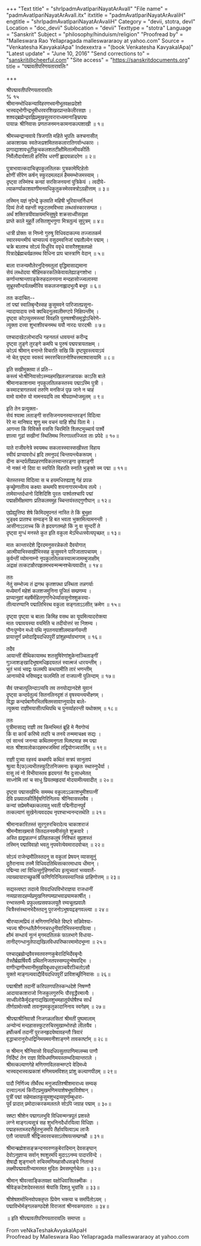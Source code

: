 +++
"Text title" = "shrIpadmAvatIpariNayatArAvalI"
"File name" = "padmAvatIpariNayatArAvalI.itx"
itxtitle = "padmAvatIpariNayatArAvaliH"
engtitle = "shrIpadmAvatIpariNayatArAvaliH"
Category = "devii, stotra, devI"
Location = "doc_devii"
Sublocation = "devii"
Texttype = "stotra"
Language = "Sanskrit"
Subject = "philosophy/hinduism/religion"
"Proofread by" = "Malleswara Rao Yellapragada malleswararaoy at yahoo.com"
Source = "Venkatesha KavyakalApa"
Indexextra = "(book Venkatesha KavyakalApa)"
"Latest update" = "June 10, 2016"
"Send corrections to" = "sanskrit@cheerful.com"
"Site access" = "https://sanskritdocuments.org"
title = "पद्मावतीपरिणयतारावलिः"

+++
  
 श्रीपद्मावतीपरिणयतारावलिः   
% १५  
श्रीमानम्भोधिकन्याविहरणभवनीभूतवक्षःप्रदेशो  
भास्वद्भोगीन्द्रभूमीधरवरशिखरप्रान्तकेलीरसज्ञः ।  
शश्वद्ब्रह्मेन्द्रवह्निप्रमुखसुरवराराध्यमानाङ्घ्रिपद्मः  
पायान्नः श्रीनिवासः प्रणतजनमनःकामनाकल्पशाखी ॥ १॥  
  
श्रीमच्चन्द्रान्ववाये त्रिजगति महिते भूपतिः कश्चनासीत्  
आकाशाख्यः स्वतेजःप्रशमितसकलारातिगर्वान्धकारः ।  
प्रागाद्याशावधूटीकुचकलशतटीक्षौमितात्मीयकीर्तिः  
निर्वेलौदार्यशाली हरिरिव धरणीं ह्लादयन्नादरेण ॥ २॥  
  
पुत्राभावात्कदाचिन्नृपकुलतिलकः पुत्रकामेष्टिहेतोः  
क्षोणीं सीरेण कर्षन् स्फुरदमलदलं हैममम्भोजमस्याम् ।  
दृष्ट्वा तस्मिंश्च कन्य़ां सरसिजनयनां पुत्रिकेयं । त्वदीये-  
त्याकर्ण्याकाशवाणीमनवधिकुतुकस्मेरवक्त्रोऽग्रहीत्ताम् ॥ ३॥  
  
तस्मिन् यज्ञं नृपेन्द्रे कृतवति महिषी भूरिवान्तर्निधानं  
दिव्यं तेजो वहन्ती स्फुटतमविभवा लब्धसंस्कारसम्पत ।  
अर्थं शक्तित्रयीवाक्षयमभिसुषुवे शक्रसाध्वीसदृक्षा  
प्राप्ते काले मुहूर्ते लसितशुभगुणा मित्रतुल्यं सुपुत्रम् ॥ ४॥  
  
धात्री प्रोक्तः स निघ्नो गुरुषु विधिवदाकल्प्य तज्जातकर्म  
स्वारस्यन्त्मीयं चाप्यपत्यं वसुदमवनिजां पद्मतौल्येन पद्माम् ।  
चक्रे बालश्च सोऽयं विधुरिव ववृधे वासरैश्शुक्लपक्षे  
पित्रादेर्ब्रह्मचर्यव्रतमथ विधिना प्राप चास्त्राणि वेदान् ॥ ५॥  
  
बाला राजन्यमौलेरनुदिनमतुलां वृद्धिमासाद्यमाना  
सेयं लब्धोदया श्रीहिमकरकलिकेवावलेह्याङ्गशोभा ।  
कर्णान्तश्रान्तापङ्केरुहदलनयना मन्दहासोज्ज्वलास्या  
सुभ्रूस्सौन्दर्यलक्ष्मीरिव सकलजनाह्लादभूत्यै बभूव ॥ ६॥  
  
ततः कदाचित्--  
तां पद्मां स्वालिबृन्दैस्सह कुसुमवने पारिजातप्रसूना-  
न्यादायादाय रम्ये क्वचिदनुलवलीमण्टपे निक्षिपन्तीम् ।  
दृष्ट्वा कोऽप्युत्तमस्त्वां विवहति पुरुषश्श्रीसमृद्धोऽचिरेणे-  
त्युक्ता दत्त्वा शुभाशीवचनमथ ययौ नारदः पारदश्रीः ॥ ७॥  
  
पश्चादाखेटलोभादधि गहनतलं धावयन्तं करीन्द्र  
दृष्ट्वा तुङ्गे तुरङ्गे कमपि च पुरुषं पद्मपत्रायताक्षम् ।  
कोऽयं श्रीमान् वनान्ते विचरति सखि किं दृष्टपूवस्त्वयाऽयं  
नो चेत् पृष्ट्वा स्वरूपं स्मररुचिरतनोश्चित्तमाश्वासयामि ॥ ८॥  
  
इति सखीमुक्तवा तं प्रति--  
कस्त्वं भोःश्रीनिवासोऽस्म्यहमखिलजगन्नायकः काऽसि बाले  
श्रीमानाकाशनामा नृपकुलतिलकस्तस्य पद्माऽस्मि पुत्री ।  
कस्मादत्रागतस्त्वं तरुणि मनसिजं पृछ जाने न चाहं  
वामो वामोरु यो मामनयदयि तव श्रीपदाम्भोजमूलम् ॥ ९॥  
  
इति तेन प्रत्युक्ता-  
सेयं श्यामा लताङ्गी सरसिजनयनस्यान्तरङ्गं विदित्वा  
रेरे मा मानिषाद शृणु मम वचनं याहि शीघ्रं पिता मे ।  
आगन्ता किं विविक्ते वससि चिरमिति श्लिष्टमुच्चार्य पार्श्वे  
ज्ञात्वा गूढां सखीनां स्थितिमथ निरगाल्लज्जिता ताः प्रपेदे ॥ १०॥  
  
याते राजीवनेत्रे स्वयमथ सकलास्स्वास्सखीस्ता विहाय  
स्वीयं प्राप्यावरोधं हृदि तमनुपदं चिन्तयन्त्येकरूपम् ।  
दीना कन्दर्पतीव्रप्रहरणविकलस्वान्तरङ्गा कृशाङ्गी  
नो नक्तं नो दिवा वा स्वपिति विहरति स्नाति भुङ्क्ते स्म पद्मा ॥ ११॥  
  
चेतस्तस्या विदित्वा स च हयमधिरुह्याशु गेहं प्रपन्नः  
कृच्छ्रेणातीत्य कक्ष्याः कथमपि शयनागारमभ्येत्य तल्पे ।  
तामेवान्तर्दधानो दिशिदिशि पुरतः पार्श्वतश्चापि पद्मां  
पद्माक्षीमीक्षमाणः प्रतिकलममुह च्चिन्तयंस्तद्गुणौघान् ॥ १२॥  
  
एह्येह्युत्तिष्ठ शेषे किमिदमुपनतं नास्ति ते किं बुभुक्षा  
भुङ्क्ष्व प्रातश्च सम्यङ्न हि बत भवता भुक्तमित्यामनन्ती ।  
आसीनाऽऽराच्च किं ते हृदयगतमहो किं नु वा सुन्दरीं ते  
दृष्ट्वा मुग्धं मनस्ते कुत इति वकुला मेऽभिधत्स्वेत्यपृच्छत् ॥ १३॥  
  
मातः कान्तारदेशे द्विरदमनुसरन्नेकतो दैवयोगात्  
आत्मीयाभिस्सखीभिस्सह कुसुमवने पारिजातापचायम् ।  
कुर्वन्तीं व्योमनाम्नो नृपकुलतिलकस्यात्मजामम्बुजाक्षीम्  
अद्राक्षं तत्कटाक्षैरपहृतमभवन्मन्मनश्चेत्यवादीत् ॥ १४॥  
  
ततः  
नेतुं सम्भोज्य तं द्रागथ कृतशपथा प्रस्थिता तन्नगर्याः  
मध्येमार्गं महेशं कलशजमुनिना पूजितं सम्प्रणम्य ।  
प्राप्यानुज्ञां महर्षेर्महितगुणनिधेर्व्याससूनोश्शुकस्या-  
तीत्यारण्यानि पद्मालिभिरथ वकुला सङ्गताऽऽसीत् क्रमेण ॥ १५॥  
  
दृष्ट्वा पृष्ट्वा च बालाः किमिह वसथ का यूयमित्यादरोक्त्या  
मातः पद्मावयस्या वयमिति च तदीयोत्तरं सा निशम्य ।  
पौनःपुण्येन मध्ये पथि नृपतनयाशीलमाकर्णयन्ती  
प्रायात्तूर्णं प्रमोदाद्वियदधिपपुरीं प्रांशुहर्म्याग्रभागाम् ॥ १६॥  
  
तदैव  
आयान्तीं वीथिकायामथ शतसुषिरेणांशुकेनाञ्चिताङ्गीं  
गुञ्जाशङ्खादिभूषामधिहृदयतलं स्वात्मजं धारयन्तीम् ।  
भूतं भव्यं भवद्वः फलमपि कथयामीति तारं भणन्तीम्  
आनाय्योचे भविष्यद्वद फलमिति तां राजपत्नी पुलिन्दाम् ॥ १७॥  
  
सैवं पश्चात्पुलिन्दाऽप्ययि तव तनयोद्यानदेशे युवानं  
दृष्ट्वा कन्दर्पतुल्यं सितनलिनदृशं तं वृषस्यन्त्यभीक्ष्णम् ।  
विद्धा कन्दर्पबाणैरभिलषितमसावाप्नुयादेव बाले-  
त्युक्त्वा राज्ञीमयासीत्पथिपथि च पुनर्व्याहरन्ती यथोक्तम् ॥ १८॥  
  
ततः  
पुत्रीमासाद्य राज्ञी तव किमभिमतं ब्रूहि मे नैवगोप्यं  
किं वा कार्यं करिष्ये तदपि च तनये तन्ममाचक्ष्व सद्यः ।  
एवं सान्त्वं जनन्या कथितमनुगता म्लिष्टमाह स्म पद्मा  
मातः श्रीशावलोकादहमभजमिमां तद्वियोगज्वरार्तिम् ॥ १९॥  
  
राज्ञी पुत्र्या रहस्यं कथमपि कथितं सत्रपं सानुतापं  
श्रुत्वा वै(फ)ल्यभीतस्फुटितनिजमनाः कृच्छ्रतः स्थास्नुधैर्या ।  
वासु त्वं नो विभीयास्तव हृदयगतं नैव दुःसाधमेतत्  
साध्नोमि त्वां च साधु प्रियतमहृदयां मोदयामीत्यवादीत् ॥ २०॥  
  
दृष्ट्वा पद्मासखीभिः सममथ वकुलाऽऽकाशभूमीशपत्नीं  
देवि प्रख्यातकीर्तिर्वृषगिरिनिलयः श्रीनिवासस्तवैव ।  
कन्यां सप्रेममैच्छत्कलयतु भवती पद्मिनीदानपूर्वं  
तत्कल्याणं सुखेनेत्यवददथ नृपश्चाभ्यनन्दत्तथेति ॥ २१॥  
  
श्रीमानाकारितस्तं सुरगुरुरचिरादेत्य चाकाशराजं  
श्रीमन्वैशाखमासे सितदलनवमीसंयुते शुक्रवारे ।  
अस्ति ह्यद्वाहलग्नं प्रतिहतकलुषं निश्चितं सुप्रशस्तं  
तस्मिन् पद्माविवाहो भवतु नृपवरेत्येवमारादवोचत् ॥ २२॥  
  
सोऽयं राजेन्द्रमौलिस्तदनु स वकुलां प्रेषयन् व्याससूनुं  
दूतैरानाय्य तस्मै विधिवदतिथिसत्कारमाधाय धीमान् ।  
पद्मिन्या त्वां विधित्सुर्गृहिणमधिप इत्युच्यतां भव्यवार्ते-  
त्याख्यायाराच्छुकर्षिं फणिगिरिनिलयस्यान्तिकं प्राहिणोत्तम् ॥ २३॥  
  
सद्यस्त्वष्टा तदात्वे वियदधिपविभोराज्ञया राजधानीं  
नव्यप्रासादहर्म्यप्रमुखनिरुपमप्राभवाढ्यामकार्षीत् ।  
रन्भास्तम्भैः प्रफुल्लप्रसवफलयुतै रम्यचूतप्रवालैः  
चित्रैस्संस्थानभेदैस्तदनु पुरजनोऽभूषयद्रङ्गवल्ल्या ॥ २४॥  
  
श्रीरप्यात्मप्रियं तं मणिगणनिचिते विष्टरे सन्निवेश्या-  
भ्यज्य श्रीगन्धतैलैर्गगनचरधुनीवारिभिस्स्नापयित्वा ।  
क्षौमं सन्धार्य नूत्नं मृगमदतिलकं फालभागे विधाया-  
तानीद्गन्धानुलेपाद्यखिलविधपरिष्कारमामोदभूम्ना ॥ २५॥  
  
पश्चाद्ब्रह्मेन्द्रवैवस्वतवरुणकुबेरादिभिर्देवबृन्दैः  
तैस्तैर्ब्रह्मर्षिवर्यैः प्रथितनिजतपस्सम्पदुन्मेषवद्भिः ।  
वाणीन्द्राणीभवानीमुखविबुधवधूसञ्चयैरञ्चितोऽसौ  
युक्तो माङ्गल्यवाद्यैर्वियदधिपपुरीं प्राविशच्छ्रीनिवासः ॥ २६॥  
  
पद्माश्रीशौ तदानीं करिपतगपतिस्कन्धदेशे निषण्णौ  
आदायाकाशराजो निजकुलगुरुभिः पौरवृद्धैरमात्यैः ।  
साध्वीलोकैर्मृदङ्गाद्यखिलशुभमहातूर्यघोषैश्च सार्धं  
तीर्णग्रामोत्सवौ तावनुपमकुतुकादानिनाय स्वगेहम् ॥ २७॥  
  
श्रीपद्माश्रीनिवासौ निजगळलसितां श्रीमतीं पुष्पमालाम्  
अन्योन्यं मन्दहासस्फुटरुचिरमुखाम्भोरुहो लीलयैव ।  
हर्षोत्कर्षं तदानीं पुरजनहृदयेष्वावहन्तौ त्रिवारं  
वृद्धाचारानुरोधाद्विनिमयमवनीशाङ्गणे तावकार्ष्टाम् ॥ २८॥  
  
स श्रीमान् श्रीनिवासो वियदधिपसुतापाणिमालम्ब्य पाणौ  
निर्दिष्टं तेन राज्ञा विविधमणिमयस्तम्भदिव्यान्तराले ।  
श्रीमत्कल्याणगेहे मणिगणविलसन्मण्टपे वेदिमध्ये  
भास्वद्भास्वत्प्रकाशं मणिमयमविशत् प्रांशु कल्याणपीठम् ॥ २९॥  
  
पादौ निर्णिज्य तीर्थैरथ मनुजपतिश्श्रीशमाराध्य सम्यक्  
दत्त्वाऽनल्पं किरीटप्रमुखमणिमयाशेषभूषाविशेषान् ।  
पुत्रीं पद्मां सहेमाक्षतकुसुमशुभद्रव्यपूर्णाम्बुधारा-  
पूर्वं प्रादात् प्रमोदात्करकमलतले सोऽपि जग्राह पद्माम् ॥ ३०॥  
  
स्रष्टा श्रीशेन पद्मागलभुवि विधिवन्मन्त्रपूतं प्रशस्ते  
लग्ने माङ्गल्यसूत्रं सह शुभनिनदैर्धारयित्वा विधिज्ञः ।  
पद्माहस्ताब्जदत्तैर्हुतभुजमपि तैर्हावयित्वाऽथ लाजैः  
एतौ जायापती श्रीद्विजवरवचसाऽतोषयत्सम्प्रणम्रौ ॥ ३१॥  
  
श्रीमान्ब्रह्मेशसङ्क्रन्दनवरुणकुबेरादिमान् देवसङ्घान्  
देवोऽनुज्ञाप्य सर्वान् श्वशुरमपि मुदाऽऽनम्य पादारविन्दे ।  
शेषाद्रौ शृङ्गभागे रुचिरमणिमहासौधसङ्घे नितान्तं  
लक्ष्मीपद्मावतीभ्यामरमत मुदितः प्रेमसम्पूर्णचेताः ॥ ३२॥  
  
श्रीमान् श्रीवत्साङ्कितवक्षा वक्षोधिवासिलक्ष्मीकः ।  
श्रीवेङ्कटेशदेवस्सततं श्रेयांसि दिशतु भूयांसि ॥ ३३॥  
  
श्रीशेषशर्माभिनवोपक्लृप्तः प्रियेण भक्त्या च समर्पितोऽयम् ।  
पद्माविभोर्मङ्गलकण्ठदेशे विराजतां श्रीनवकण्ठतारः ॥ ३४॥  
  
॥ इति श्रीपद्मावतीपरिणयतारावलिः समाप्ता ॥  
  
  
From veNkaTeshakAvyakalApaH  
Proofread by Malleswara Rao Yellapragada malleswararaoy at yahoo.com  
  
  
